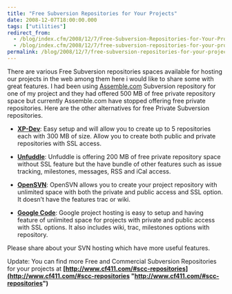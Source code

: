 ```yaml
---
title: "Free Subversion Repositories for Your Projects"
date: 2008-12-07T18:00:00.000
tags: ["utilities"]
redirect_from: 
  - /blog/index.cfm/2008/12/7/Free-Subversion-Repositories-for-Your-Projects/
  - /blog/index.cfm/2008/12/7/free-subversion-repositories-for-your-projects/
permalink: /blog/2008/12/7/free-subversion-repositories-for-your-projects/
---
```


There are various Free Subversion repositories spaces available for hosting our projects in the web among them here i would like to share some with great features. I had been using  [Assemble.com](http://www.assemble.com/ "http://www.assemble.com")  Subversion repository for one of my project and they had offered 500 MB of free private repository space but currently Assemble.com have stopped offering free private repositories. Here are the other alternatives for free Private Subversion repositories.

-   **[XP-Dev](http://xp-dev.com/ "http://xp-dev.com/")**: Easy setup and will allow you to create up to 5 repositories each with 300 MB of size. Allow you to create both public and private repositories with SSL access.

-   **[Unfuddle](http://unfuddle.com/home "http://unfuddle.com/home")**: Unfuddle is offering 200 MB of free private repository space without SSL feature but the have bundle of other features such as issue tracking, milestones, messages, RSS and iCal access.
-   **[OpenSVN](https://opensvn.csie.org/ "https://opensvn.csie.org/")**: OpenSVN allows you to create your project repository with unlimited space with both the private and public access and SSL option. It doesn’t have the features trac or wiki.
-   **[Google Code](http://code.google.com/hosting/ "http://code.google.com/hosting/")**: Google project hosting is easy to setup and having feature of unlimited space for projects with private and public access with SSL options. It also includes wiki, trac, milestones options with repository.

Please share about your SVN hosting which have more useful features.

Update: You can find more Free and Commercial Subversion Repositories for your projects at  **[http://www.cf411.com/#scc-repositories](http://www.cf411.com/#scc-repositories "http://www.cf411.com/#scc-repositories")**